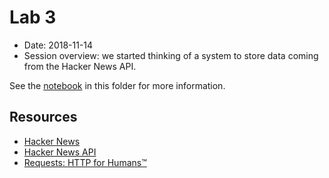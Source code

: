 # Lab 3

- Date: 2018-11-14
- Session overview: we started thinking of a system to store data coming from the Hacker News API.

See the [notebook](https://github.com/HackingLliure/labs/blob/master/2018-11-14/HackerNewsAPI.ipynb) in this folder for more information.

## Resources

- [Hacker News](https://news.ycombinator.com)
- [Hacker News API](https://github.com/HackerNews/API)
- [Requests: HTTP for Humans™](http://docs.python-requests.org/en/master/)
